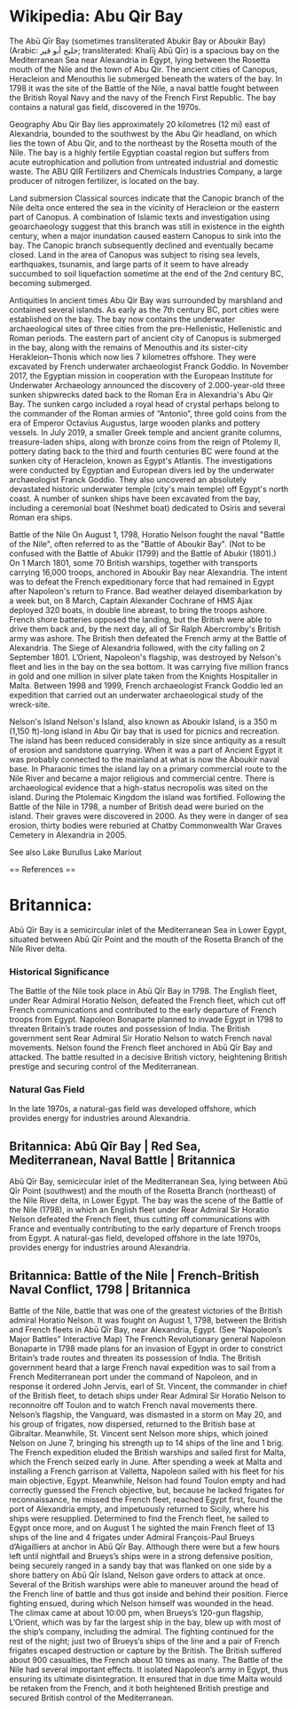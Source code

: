 
# Wikipedia: Abu Qir Bay
The Abū Qīr Bay (sometimes transliterated Abukir Bay or Aboukir Bay) (Arabic: خليج أبو قير; transliterated: Khalīj Abū Qīr) is a spacious bay on the Mediterranean Sea near Alexandria in Egypt, lying between the Rosetta mouth of the Nile and the town of Abu Qir. The ancient cities of Canopus, Heracleion and Menouthis lie submerged beneath the waters of the bay. In 1798 it was the site of the Battle of the Nile, a naval battle fought between the British Royal Navy and the navy of the French First Republic. The bay contains a natural gas field, discovered in the 1970s.

Geography
Abu Qir Bay lies approximately 20 kilometres (12 mi) east of Alexandria, bounded to the southwest by the Abu Qir headland, on which lies the town of Abu Qir, and to the northeast by the Rosetta mouth of the Nile. The bay is a highly fertile Egyptian coastal region but suffers from acute eutrophication and pollution from untreated industrial and domestic waste. The ABU QIR Fertilizers and Chemicals Industries Company, a large producer of nitrogen fertilizer, is located on the bay.

Land submersion
Classical sources indicate that the Canopic branch of the Nile delta once entered the sea in the vicinity of Heracleion or the eastern part of Canopus. A combination of Islamic texts and investigation using geoarchaeology suggest that this branch was still in existence in the eighth century, when a major inundation caused eastern Canopus to sink into the bay. The Canopic branch subsequently declined and eventually became closed.
Land in the area of Canopus was subject to rising sea levels, earthquakes, tsunamis, and large parts of it seem to have already succumbed to soil liquefaction sometime at the end of the 2nd century BC, becoming submerged.

Antiquities
In ancient times Abu Qir Bay was surrounded by marshland and contained several islands. As early as the 7th century BC, port cities were established on the bay. The bay now contains the underwater archaeological sites of three cities from the pre-Hellenistic, Hellenistic and Roman periods. The eastern part of ancient city of Canopus is submerged in the bay, along with the remains of Menouthis and its sister-city Herakleion–Thonis which now lies 7 kilometres offshore. They were excavated by French underwater archaeologist Franck Goddio.
In November 2017, the Egyptian mission in cooperation with the European Institute for Underwater Archaeology announced the discovery of 2.000-year-old three sunken shipwrecks dated back to the Roman Era in Alexandria's Abu Qir Bay.
The sunken cargo included a royal head of crystal perhaps belong to the commander of the Roman armies of “Antonio”, three gold coins from the era of Emperor Octavius Augustus, large wooden planks and pottery vessels.
In July 2019, a smaller Greek temple and ancient granite columns, treasure-laden ships, along with bronze coins from the reign of Ptolemy II, pottery dating back to the third and fourth centuries BC were found at the sunken city of Heracleion, known as Egypt's Atlantis. The investigations were conducted by Egyptian and European divers led by the underwater archaeologist Franck Goddio. They also uncovered an absolutely devastated historic underwater temple (city's main temple) off Egypt's north coast.
A number of sunken ships have been excavated from the bay, including a ceremonial boat (Neshmet boat) dedicated to Osiris and several Roman era ships.

Battle of the Nile
On August 1, 1798, Horatio Nelson fought the naval "Battle of the Nile", often referred to as the "Battle of Aboukir Bay". (Not to be confused with the Battle of Abukir (1799) and the Battle of Abukir (1801).)
On 1 March 1801, some 70 British warships, together with transports carrying 16,000 troops, anchored in Aboukir Bay near Alexandria. The intent was to defeat the French expeditionary force that had remained in Egypt after Napoleon's return to France.
Bad weather delayed disembarkation by a week but, on 8 March, Captain Alexander Cochrane of HMS Ajax deployed 320 boats, in double line abreast, to bring the troops ashore. French shore batteries opposed the landing, but the British were able to drive them back and, by the next day, all of Sir Ralph Abercromby's British army was ashore. The British then defeated the French army at the Battle of Alexandria. The Siege of Alexandria followed, with the city falling on 2 September 1801.
L’Orient, Napoleon's flagship, was destroyed by Nelson's fleet and lies in the bay on the sea bottom. It was carrying five million francs in gold and one million in silver plate taken from the Knights Hospitaller in Malta. Between 1998 and 1999, French archaeologist Franck Goddio led an expedition that carried out an underwater archaeological study of the wreck-site.

Nelson's Island
Nelson's Island, also known as Aboukir Island, is a 350 m (1,150 ft)-long island in Abu Qir bay that is used for picnics and recreation. The island has been reduced considerably in size since antiquity as a result of erosion and sandstone quarrying. When it was a part of Ancient Egypt it was probably connected to the mainland at what is now the Aboukir naval base. In Pharaonic times the island lay on a primary commercial route to the Nile River and became a major religious and commercial centre. There is archaeological evidence that a high-status necropolis was sited on the island. During the Ptolemaic Kingdom the island was fortified.
Following the Battle of the Nile in 1798, a number of British dead were buried on the island. Their graves were discovered in 2000. As they were in danger of sea erosion, thirty bodies were reburied at Chatby Commonwealth War Graves Cemetery in Alexandria in 2005.

See also
Lake Burullus
Lake Mariout


== References ==
# Britannica:
Abū Qīr Bay is a semicircular inlet of the Mediterranean Sea in Lower Egypt,
situated between Abū Qīr Point and the mouth of the Rosetta Branch of the Nile
River delta.

### Historical Significance

The Battle of the Nile took place in Abū Qīr Bay in 1798. The English fleet,
under Rear Admiral Horatio Nelson, defeated the French fleet, which cut off
French communications and contributed to the early departure of French troops
from Egypt. Napoleon Bonaparte planned to invade Egypt in 1798 to threaten
Britain’s trade routes and possession of India. The British government sent
Rear Admiral Sir Horatio Nelson to watch French naval movements. Nelson found
the French fleet anchored in Abū Qīr Bay and attacked. The battle resulted in
a decisive British victory, heightening British prestige and securing control
of the Mediterranean.

### Natural Gas Field

In the late 1970s, a natural-gas field was developed offshore, which provides
energy for industries around Alexandria.



## Britannica: Abū Qīr Bay | Red Sea, Mediterranean, Naval Battle | Britannica
Abū Qīr Bay,  semicircular inlet of the Mediterranean Sea, lying between Abū Qīr Point (southwest) and the mouth of the Rosetta Branch (northeast) of the Nile River delta, in Lower Egypt. The bay was the scene of the Battle of the Nile (1798), in which an English fleet under Rear Admiral Sir Horatio Nelson defeated the French fleet, thus cutting off communications with France and eventually contributing to the early departure of French troops from Egypt. A natural-gas field, developed offshore in the late 1970s, provides energy for industries around Alexandria.

## Britannica: Battle of the Nile | French-British Naval Conflict, 1798 | Britannica
Battle of the Nile,  battle that was one of the greatest victories of the British admiral Horatio Nelson. It was fought on August 1, 1798, between the British and French fleets in Abū Qīr Bay, near Alexandria, Egypt.
(See “Napoleon’s Major Battles” Interactive Map)
The French Revolutionary general Napoleon Bonaparte in 1798 made plans for an invasion of Egypt in order to constrict Britain’s trade routes and threaten its possession of India. The British government heard that a large French naval expedition was to sail from a French Mediterranean port under the command of Napoleon, and in response it ordered John Jervis, earl of St. Vincent, the commander in chief of the British fleet, to detach ships under Rear Admiral Sir Horatio Nelson to reconnoitre off Toulon and to watch French naval movements there. Nelson’s flagship, the Vanguard, was dismasted in a storm on May 20, and his group of frigates, now dispersed, returned to the British base at Gibraltar. Meanwhile, St. Vincent sent Nelson more ships, which joined Nelson on June 7, bringing his strength up to 14 ships of the line and 1 brig.
The French expedition eluded the British warships and sailed first for Malta, which the French seized early in June. After spending a week at Malta and installing a French garrison at Valletta, Napoleon sailed with his fleet for his main objective, Egypt. Meanwhile, Nelson had found Toulon empty and had correctly guessed the French objective, but, because he lacked frigates for reconnaissance, he missed the French fleet, reached Egypt first, found the port of Alexandria empty, and impetuously returned to Sicily, where his ships were resupplied. Determined to find the French fleet, he sailed to Egypt once more, and on August 1 he sighted the main French fleet of 13 ships of the line and 4 frigates under Admiral François-Paul Brueys d’Aigailliers at anchor in Abū Qīr Bay.
Although there were but a few hours left until nightfall and Brueys’s ships were in a strong defensive position, being securely ranged in a sandy bay that was flanked on one side by a shore battery on Abū Qīr Island, Nelson gave orders to attack at once. Several of the British warships were able to maneuver around the head of the French line of battle and thus got inside and behind their position. Fierce fighting ensued, during which Nelson himself was wounded in the head. The climax came at about 10:00 pm, when Brueys’s 120-gun flagship, L’Orient, which was by far the largest ship in the bay, blew up with most of the ship’s company, including the admiral. The fighting continued for the rest of the night; just two of Brueys’s ships of the line and a pair of French frigates escaped destruction or capture by the British. The British suffered about 900 casualties, the French about 10 times as many.
The Battle of the Nile had several important effects. It isolated Napoleon’s army in Egypt, thus ensuring its ultimate disintegration. It ensured that in due time Malta would be retaken from the French, and it both heightened British prestige and secured British control of the Mediterranean.
